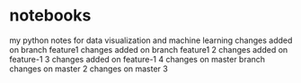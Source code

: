 # notebooks

my python notes for data visualization and machine learning
changes added on branch feature1
changes added on branch feature1 2
changes added on feature-1 3
changes added on feature-1 4
changes on master branch
changes on master 2
changes on master 3
